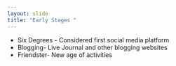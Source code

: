 ```yaml
---
layout: slide
title: "Early Stages "
---
```

* Six Degrees - Considered first social media platform 
* Blogging- Live Journal and other blogging websites 
* Friendster- New age of activities 

